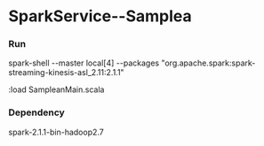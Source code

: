 # SparkService--Samplea

### Run

spark-shell --master local[4] --packages "org.apache.spark:spark-streaming-kinesis-asl_2.11:2.1.1"

:load SampleanMain.scala


### Dependency

spark-2.1.1-bin-hadoop2.7